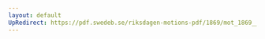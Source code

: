 ```yaml
---
layout: default
UpRedirect: https://pdf.swedeb.se/riksdagen-motions-pdf/1869/mot_1869__ak__00257.pdf
---
```

